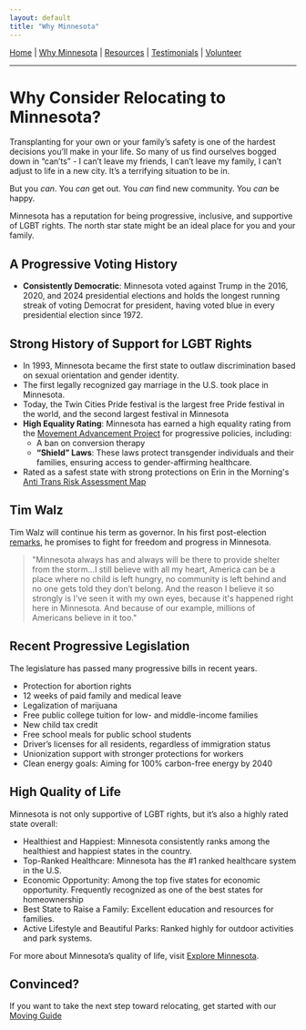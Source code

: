 ```yaml
---
layout: default
title: "Why Minnesota"
---
```


[Home](/index.md) | [Why Minnesota](/why.md) | [Resources](/resources.md) | [Testimonials](/testimonials.md) | [Volunteer](/volunteer.md)

---

# Why Consider Relocating to Minnesota?

Transplanting for your own or your family’s safety is one of the hardest decisions you’ll make in your life. So many of us find ourselves bogged down in “can’ts” - I can’t leave my friends, I can’t leave my family, I can’t adjust to life in a new city. It’s a terrifying situation to be in. 

But you *can*. You *can* get out. You *can* find new community. You *can* be happy.

Minnesota has a reputation for being progressive, inclusive, and supportive of LGBT rights. The north star state might be an ideal place for you and your family.

## A Progressive Voting History

- **Consistently Democratic**: Minnesota voted against Trump in the 2016, 2020, and 2024 presidential elections and holds the longest running streak of voting Democrat for president, having voted blue in every presidential election since 1972.

## Strong History of Support for LGBT Rights

- In 1993, Minnesota became the first state to outlaw discrimination based on sexual orientation and gender identity.
- The first legally recognized gay marriage in the U.S. took place in Minnesota.
- Today, the Twin Cities Pride festival is the largest free Pride festival in the world, and the second largest festival in Minnesota
- **High Equality Rating**: Minnesota has earned a high equality rating from the [Movement Advancement Project](https://www.lgbtmap.org/equality-maps/profile_state/MN) for progressive policies, including:
  - A ban on conversion therapy 
  - **“Shield” Laws**: These laws protect transgender individuals and their families, ensuring access to gender-affirming healthcare.
- Rated as a safest state with strong protections on Erin in the Morning's [Anti Trans Risk Assessment Map](https://www.erininthemorning.com/p/final-pre-election-2024-anti-trans)

## Tim Walz

Tim Walz will continue his term as governor. In his first post-election [remarks](https://www.startribune.com/walz-back-in-minnesota-gives-conciliatory-speech-pledges-to-listen-more-defend-states-way-of-life/601178106), he promises to fight for freedom and progress in Minnesota. 

> "Minnesota always has and always will be there to provide shelter from the storm...I still believe with all my heart, America can be a place where no child is left hungry, no community is left behind and no one gets told they don’t belong. And the reason I believe it so strongly is I've seen it with my own eyes, because it's happened right here in Minnesota. And because of our example, millions of Americans believe in it too."

## Recent Progressive Legislation

The legislature has passed many progressive bills in recent years. 
- Protection for abortion rights
- 12 weeks of paid family and medical leave
- Legalization of marijuana
- Free public college tuition for low- and middle-income families
- New child tax credit
- Free school meals for public school students
- Driver’s licenses for all residents, regardless of immigration status
- Unionization support with stronger protections for workers
- Clean energy goals: Aiming for 100% carbon-free energy by 2040

## High Quality of Life

Minnesota is not only supportive of LGBT rights, but it’s also a highly rated state overall:
- Healthiest and Happiest: Minnesota consistently ranks among the healthiest and happiest states in the country.
- Top-Ranked Healthcare: Minnesota has the #1 ranked healthcare system in the U.S.
- Economic Opportunity: Among the top five states for economic opportunity. Frequently recognized as one of the best states for homeownership
- Best State to Raise a Family: Excellent education and resources for families.
- Active Lifestyle and Beautiful Parks: Ranked highly for outdoor activities and park systems.

For more about Minnesota’s quality of life, visit [Explore Minnesota](https://www.exploreminnesota.com/live).

## Convinced?

If you want to take the next step toward relocating, get started with our [Moving Guide](https://docs.google.com/document/d/1biXqx11VQIamz8MYkEZXsizZKs3yXKqIsXjH5AOmrIU/edit?usp=sharing)
